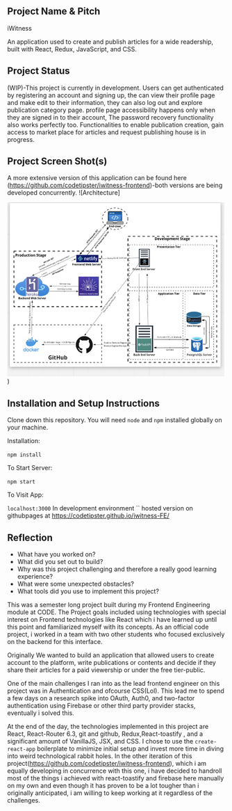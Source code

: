 ## Project Name & Pitch

iWitness 

An application used to create and publish articles for a wide readership, built with React, Redux, JavaScript, and CSS.

## Project Status

(WIP)-This project is currently in development. Users can get authenticated by registering an account and signing up, the can view their profile page and make edit to their information, they can also log out and explore publication category page. profile page accessibility happens only when they are signed in to their account, The password recovery functionality also works perfectly too. Functionalities to enable publication creation, gain access to market place for articles and request publishing house is in progress.

## Project Screen Shot(s)
A more extensive version of this application can be found here (https://github.com/codetipster/iwitness-frontend)-both versions are being developed concurrently.
![Architecture] 

<img src="/src/assets/jpg/architecture.png" width="500" height="400" />)


## Installation and Setup Instructions 

Clone down this repository. You will need `node` and `npm` installed globally on your machine.  

Installation:

`npm install`  
 
To Start Server:

`npm start`  

To Visit App:

`localhost:3000`  In development environment
``  hosted version on githubpages at https://codetipster.github.io/iwitness-FE/

## Reflection

  - What have you worked on? 
  - What did you set out to build?
  - Why was this project challenging and therefore a really good learning experience?
  - What were some unexpected obstacles?
  - What tools did you use to implement this project?
 

This was a semester long project built during my Frontend Engineering module at CODE. The Project goals included using technologies with special interest on Frontend technologies like React which i have learned up until this point and familiarized myself with its concepts. As an official code project, i worked in a team with two other students who focused exclusively on the backend for this interface. 

Originally We wanted to build an application that allowed users to create account to the platform, write publications or contents and decide if they share their articles for a paid viewership or under the free tier-public. 

One of the main challenges I ran into as the lead frontend engineer on this project was in Authentication and ofcourse CSS(Lol). This lead me to spend a few days on a research spike into OAuth, Auth0, and two-factor authentication using Firebase or other third party provider stacks, eventually i solved this.

At the end of the day, the technologies implemented in this project are React, React-Router 6.3, git and github, Redux,React-toastify , and a significant amount of VanillaJS, JSX, and CSS. I chose to use the `create-react-app` boilerplate to minimize initial setup and invest more time in diving into weird technological rabbit holes. In the other iteration of this project(https://github.com/codetipster/iwitness-frontend), which i am equally developing in concurrence with this one, i have decided to handroll most of the things i achieved with react-toastify and firebase here manually on my own and even though it has proven to be a lot tougher than i originally anticipated, i am willing to keep working at it regardless of the challenges.